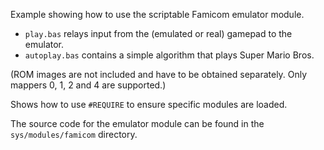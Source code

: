 Example showing how to use the scriptable Famicom emulator module.

- `play.bas` relays input from the (emulated or real) gamepad to the
  emulator.
- `autoplay.bas` contains a simple algorithm that plays Super Mario Bros.

(ROM images are not included and have to be obtained separately. Only
mappers 0, 1, 2 and 4 are supported.)

Shows how to use `#REQUIRE` to ensure specific modules are loaded.

The source code for the emulator module can be found in the
`sys/modules/famicom` directory.
